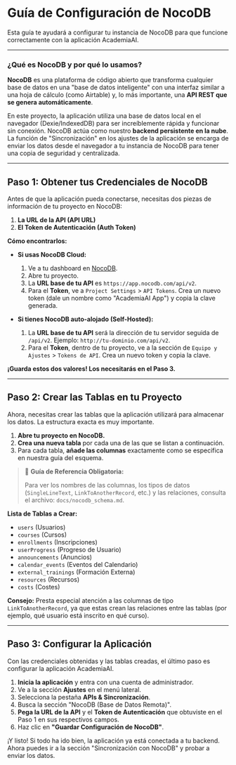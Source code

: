 # Guía de Configuración de NocoDB

Esta guía te ayudará a configurar tu instancia de NocoDB para que funcione correctamente con la aplicación AcademiaAI.

---

### ¿Qué es NocoDB y por qué lo usamos?

**NocoDB** es una plataforma de código abierto que transforma cualquier base de datos en una "base de datos inteligente" con una interfaz similar a una hoja de cálculo (como Airtable) y, lo más importante, una **API REST que se genera automáticamente**.

En este proyecto, la aplicación utiliza una base de datos local en el navegador (Dexie/IndexedDB) para ser increíblemente rápida y funcionar sin conexión. NocoDB actúa como nuestro **backend persistente en la nube**. La función de "Sincronización" en los ajustes de la aplicación se encarga de enviar los datos desde el navegador a tu instancia de NocoDB para tener una copia de seguridad y centralizada.

---

## Paso 1: Obtener tus Credenciales de NocoDB

Antes de que la aplicación pueda conectarse, necesitas dos piezas de información de tu proyecto en NocoDB:

1.  **La URL de la API (API URL)**
2.  **El Token de Autenticación (Auth Token)**

**Cómo encontrarlos:**

*   **Si usas NocoDB Cloud:**
    1.  Ve a tu dashboard en [NocoDB](https://app.nocodb.com/).
    2.  Abre tu proyecto.
    3.  La **URL base de tu API** es `https://app.nocodb.com/api/v2`.
    4.  Para el **Token**, ve a `Project Settings` > `API Tokens`. Crea un nuevo token (dale un nombre como "AcademiaAI App") y copia la clave generada.

*   **Si tienes NocoDB auto-alojado (Self-Hosted):**
    1.  La **URL base de tu API** será la dirección de tu servidor seguida de `/api/v2`. Ejemplo: `http://tu-dominio.com/api/v2`.
    2.  Para el **Token**, dentro de tu proyecto, ve a la sección de `Equipo y Ajustes` > `Tokens de API`. Crea un nuevo token y copia la clave.

**¡Guarda estos dos valores! Los necesitarás en el Paso 3.**

---

## Paso 2: Crear las Tablas en tu Proyecto

Ahora, necesitas crear las tablas que la aplicación utilizará para almacenar los datos. La estructura exacta es muy importante.

1.  **Abre tu proyecto en NocoDB.**
2.  **Crea una nueva tabla** por cada una de las que se listan a continuación.
3.  Para cada tabla, **añade las columnas** exactamente como se especifica en nuestra guía del esquema.

> 🔗 **Guía de Referencia Obligatoria:**
>
> Para ver los nombres de las columnas, los tipos de datos (`SingleLineText`, `LinkToAnotherRecord`, etc.) y las relaciones, consulta el archivo: `docs/nocodb_schema.md`.

**Lista de Tablas a Crear:**
*   `users` (Usuarios)
*   `courses` (Cursos)
*   `enrollments` (Inscripciones)
*   `userProgress` (Progreso de Usuario)
*   `announcements` (Anuncios)
*   `calendar_events` (Eventos del Calendario)
*   `external_trainings` (Formación Externa)
*   `resources` (Recursos)
*   `costs` (Costes)

**Consejo:** Presta especial atención a las columnas de tipo `LinkToAnotherRecord`, ya que estas crean las relaciones entre las tablas (por ejemplo, qué usuario está inscrito en qué curso).

---

## Paso 3: Configurar la Aplicación

Con las credenciales obtenidas y las tablas creadas, el último paso es configurar la aplicación AcademiaAI.

1.  **Inicia la aplicación** y entra con una cuenta de administrador.
2.  Ve a la sección **Ajustes** en el menú lateral.
3.  Selecciona la pestaña **APIs & Sincronización**.
4.  Busca la sección "NocoDB (Base de Datos Remota)".
5.  **Pega la URL de la API** y el **Token de Autenticación** que obtuviste en el Paso 1 en sus respectivos campos.
6.  Haz clic en **"Guardar Configuración de NocoDB"**.

¡Y listo! Si todo ha ido bien, la aplicación ya está conectada a tu backend. Ahora puedes ir a la sección "Sincronización con NocoDB" y probar a enviar los datos.
